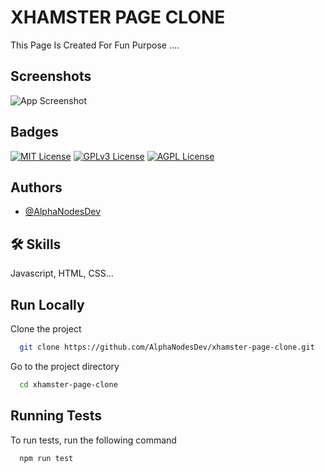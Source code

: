 
# XHAMSTER PAGE CLONE

This Page Is Created For Fun Purpose ....

## Screenshots

![App Screenshot](https://via.placeholder.com/468x300?text=App+Screenshot+Here)


## Badges


[![MIT License](https://img.shields.io/badge/License-MIT-green.svg)](https://choosealicense.com/licenses/mit/)
[![GPLv3 License](https://img.shields.io/badge/License-GPL%20v3-yellow.svg)](https://opensource.org/licenses/)
[![AGPL License](https://img.shields.io/badge/license-AGPL-blue.svg)](http://www.gnu.org/licenses/agpl-3.0)


## Authors

- [@AlphaNodesDev](https://www.github.com/AlphaNodesDev)


## 🛠 Skills
Javascript, HTML, CSS...


## Run Locally

Clone the project

```bash
  git clone https://github.com/AlphaNodesDev/xhamster-page-clone.git
```

Go to the project directory

```bash
  cd xhamster-page-clone
```

## Running Tests

To run tests, run the following command

```bash
  npm run test
```

